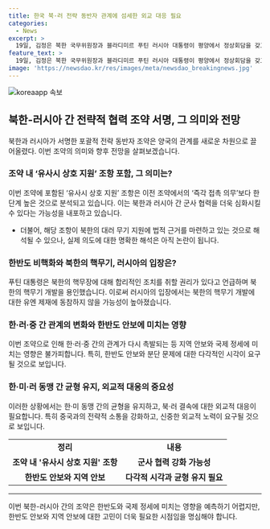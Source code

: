 ```yaml
---
title: 한국 북·러 전략 동반자 관계에 섬세한 외교 대응 필요
categories:
  - News
excerpt: >
  19일, 김정은 북한 국무위원장과 블라디미르 푸틴 러시아 대통령이 평양에서 정상회담을 갖고 포괄적 전략 동반자 조약에 서명했다. 김 위원장은 이를 통해 북·러 관계가 동맹 수준으로 격상됐다고 언급하며, 조약에는 ‘유사시 상호 지원’ 조항이 담겼다. 이는 북한의 대러 무기 지원에 법적 근거를 제공하며 군사 협력을 심화시킬 수 있을 것으로 예상된다. 러시아를 통한 북한의 핵무기 개발에 대한 유엔 제재 협력은 이제 막을 내리게 되며, 한·미 동맹 관계를 중심으로 신중한 외교 대응이 필요하다.
feature_text: >
  19일, 김정은 북한 국무위원장과 블라디미르 푸틴 러시아 대통령이 평양에서 정상회담을 갖고 포괄적 전략 동반자 조약에 서명했다. 김 위원장은 이를 통해 북·러 관계가 동맹 수준으로 격상됐다고 언급하며, 조약에는 ‘유사시 상호 지원’ 조항이 담겼다. 이는 북한의 대러 무기 지원에 법적 근거를 제공하며 군사 협력을 심화시킬 수 있을 것으로 예상된다. 러시아를 통한 북한의 핵무기 개발에 대한 유엔 제재 협력은 이제 막을 내리게 되며, 한·미 동맹 관계를 중심으로 신중한 외교 대응이 필요하다.
image: 'https://newsdao.kr/res/images/meta/newsdao_breakingnews.jpg'
---
```


<p><img src="https://newsdao.kr/res/images/meta/newsdao_breakingnews.jpg" alt="koreaapp 속보" /></p>

<h2 data-ke-size="size26">북한-러시아 간 전략적 협력 조약 서명, 그 의미와 전망</h2>

<p data-ke-size="size16">북한과 러시아가 서명한 포괄적 전략 동반자 조약은 양국의 관계를 새로운 차원으로 끌어올렸다. 이번 조약의 의미와 향후 전망을 살펴보겠습니다.</p>

<h3>조약 내 ‘유사시 상호 지원’ 조항 포함, 그 의미는?</h3>

<p data-ke-size="size16">이번 조약에 포함된 ‘유사시 상호 지원’ 조항은 이전 조약에서의 ‘즉각 접촉 의무’보다 한 단계 높은 것으로 분석되고 있습니다. 이는 북한과 러시아 간 군사 협력을 더욱 심화시킬 수 있다는 가능성을 내포하고 있습니다.</p>

<ul>
  <li>더불어, 해당 조항이 북한의 대러 무기 지원에 법적 근거를 마련하고 있는 것으로 해석될 수 있으나, 실제 의도에 대한 명확한 해석은 아직 논란이 됩니다.</li>
</ul>

<h3>한반도 비핵화와 북한의 핵무기, 러시아의 입장은?</h3>

<p data-ke-size="size16">푸틴 대통령은 북한의 핵무장에 대해 합리적인 조치를 취할 권리가 있다고 언급하며 북한의 핵무기 개발을 용인했습니다. 이로써 러시아의 입장에서는 북한의 핵무기 개발에 대한 유엔 제재에 동참하지 않을 가능성이 높아졌습니다.</p>

<h3>한·러·중 간 관계의 변화와 한반도 안보에 미치는 영향</h3>

<p data-ke-size="size16">이번 조약으로 인해 한·러·중 간의 관계가 다시 촉발되는 등 지역 안보와 국제 정세에 미치는 영향은 불가피합니다. 특히, 한반도 안보와 분단 문제에 대한 다각적인 시각이 요구될 것으로 보입니다.</p>

<h3>한·미·러 동맹 간 균형 유지, 외교적 대응의 중요성</h3>

<p data-ke-size="size16">이러한 상황에서는 한·미 동맹 간의 균형을 유지하고, 북·러 결속에 대한 외교적 대응이 필요합니다. 특히 중국과의 전략적 소통을 강화하고, 신중한 외교적 노력이 요구될 것으로 보입니다.</p>

<table>
    <tbody>
        <tr>
            <td style="text-align: center; height: 17px;"><b>정리</b></td>
            <td style="text-align: center; height: 17px;"><b>내용</b></td>
        </tr>
        <tr>
            <td style="text-align: center; height: 17px;"><b>조약 내 '유사시 상호 지원' 조항</b></td>
            <td style="text-align: center; height: 17px;"><b>군사 협력 강화 가능성</b></td>
        </tr>
        <tr>
            <td style="text-align: center; height: 17px;"><b>한반도 안보와 지역 안보</b></td>
            <td style="text-align: center; height: 17px;"><b>다각적 시각과 균형 유지 필요</b></td>
        </tr>
    </tbody>
</table>

<hr>

<p>이번 북한-러시아 간의 조약은 한반도와 국제 정세에 미치는 영향을 예측하기 어렵지만, 한반도 안보와 지역 안보에 대한 고민이 더욱 필요한 시점임을 명심해야 합니다.<p data-ke-size="size16">&nbsp;</p></p>

